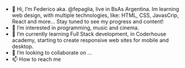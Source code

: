 - 👋 Hi, I’m Federico aka. @fepaglia, live in BsAs Argentina. Im learning web design, with multiple technologies, like: HTML, CSS, JavasCrip, React and more... Stay tuned  to see my progress and content! 
- 👀 I’m interested in programming, music and cinema.
- 🌱 I’m currently learning Full Stack development, in Coderhouse academy, starting to create responsive web sites for mobile and desktop.
- 💞️ I’m looking to collaborate on ...
- 📫 How to reach me

<!---
fepaglia/fepaglia is a ✨ special ✨ repository because its `README.md` (this file) appears on your GitHub profile.
You can click the Preview link to take a look at your changes.
--->
